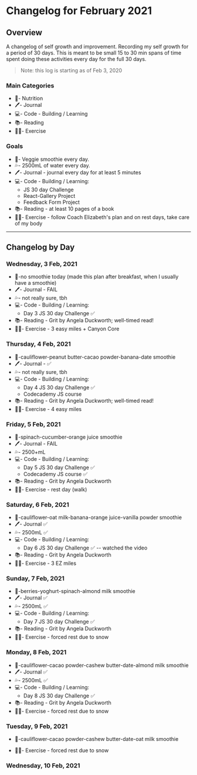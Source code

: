 # Changelog for February 2021

## Overview

A changelog of self growth and improvement. Recording my self growth for a period of 30 days. This is meant to be small 15 to 30 min spans of time spent doing these activities every day for the full 30 days.

> Note: this log is starting as of Feb 3, 2020

### Main Categories

- 🍯- Nutrition
- 🖊- Journal
- 💻- Code - Building / Learning
- 📚- Reading
- 🏃‍♀️- Exercise

### Goals

- 🧃- Veggie smoothie every day.
- 💦- 2500mL of water every day.
- 🖊- Journal - journal every day for at least 5 minutes
- 💻- Code - Building / Learning:
  - JS 30 day Challenge
  - React-Gallery Project
  - Feedback Form Project
- 📚- Reading - at least 10 pages of a book
- 🏃‍♀️- Exercise - follow Coach Elizabeth's plan and on rest days, take care of my body

---

## Changelog by Day

### Wednesday, 3 Feb, 2021

- 🍯-no smoothie today (made this plan after breakfast, when I usually have a smoothie)
- 🖊- Journal - FAIL
- 💦- not really sure, tbh
- 💻- Code - Building / Learning:
  - Day 3 JS 30 day Challenge ✅
- 📚- Reading - Grit by Angela Duckworth; well-timed read!
- 🏃‍♀️- Exercise - 3 easy miles + Canyon Core

### Thursday, 4 Feb, 2021

- 🍯-cauliflower-peanut butter-cacao powder-banana-date smoothie
- 🖊- Journal - ✅
- 💦- not really sure, tbh
- 💻- Code - Building / Learning:
  - Day 4 JS 30 day Challenge ✅
  - Codecademy JS course
- 📚- Reading - Grit by Angela Duckworth; well-timed read!
- 🏃‍♀️- Exercise - 4 easy miles

### Friday, 5 Feb, 2021

- 🍯-spinach-cucumber-orange juice smoothie
- 🖊- Journal - FAIL
- 💦- 2500+mL
- 💻- Code - Building / Learning:
  - Day 5 JS 30 day Challenge ✅
  - Codecademy JS course ✅
- 📚- Reading - Grit by Angela Duckworth
- 🏃‍♀️- Exercise - rest day (walk)

### Saturday, 6 Feb, 2021

- 🍯-cauliflower-oat milk-banana-orange juice-vanilla powder smoothie
- 🖊- Journal ✅
- 💦- 2500mL ✅
- 💻- Code - Building / Learning:
  - Day 6 JS 30 day Challenge ✅ -- watched the video
- 📚- Reading - Grit by Angela Duckworth
- 🏃‍♀️- Exercise - 3 EZ miles

### Sunday, 7 Feb, 2021

- 🍯-berries-yoghurt-spinach-almond milk smoothie
- 🖊- Journal ✅
- 💦- 2500mL ✅
- 💻- Code - Building / Learning:
  - Day 7 JS 30 day Challenge ✅
- 📚- Reading - Grit by Angela Duckworth
- 🏃‍♀️- Exercise - forced rest due to snow

### Monday, 8 Feb, 2021

- 🍯-cauliflower-cacao powder-cashew butter-date-almond milk smoothie
- 🖊- Journal ✅
- 💦- 2500mL ✅
- 💻- Code - Building / Learning:
  - Day 8 JS 30 day Challenge ✅
- 📚- Reading - Grit by Angela Duckworth
- 🏃‍♀️- Exercise - forced rest due to snow

### Tuesday, 9 Feb, 2021

- 🍯-cauliflower-cacao powder-cashew butter-date-oat milk smoothie
<!-- - 🖊- Journal
- 💦- 2500mL
- 💻- Code - Building / Learning:
  - Day 9 JS 30 day Challenge ✅
- 📚- Reading - Grit by Angela Duckworth -->
- 🏃‍♀️- Exercise - forced rest due to snow

### Wednesday, 10 Feb, 2021
